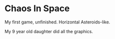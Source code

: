 # Chaos In Space
My first game, unfinished. Horizontal Asteroids-like.

My 9 year old daughter did all the graphics.